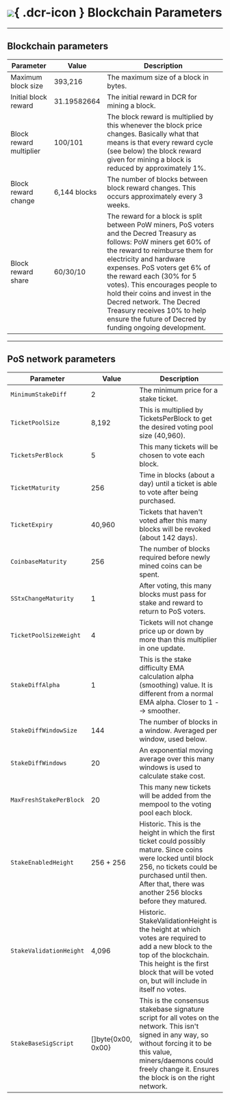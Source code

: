 # ![](../img/dcr-icons/Blocks.svg){ .dcr-icon } Blockchain Parameters

---

## Blockchain parameters

Parameter               | Value        | Description
---                     | ---          | ---
Maximum block size      | 393,216      | The maximum size of a block in bytes.
Initial block reward    | 31.19582664  | The initial reward in DCR for mining a block.
Block reward multiplier | 100/101      | The block reward is multiplied by this whenever the block price changes. Basically what that means is that every reward cycle (see below) the block reward given for mining a block is reduced by approximately 1%.
Block reward change     | 6,144 blocks | The number of blocks between block reward changes. This occurs approximately every 3 weeks.
Block reward share      | 60/30/10     | The reward for a block is split between PoW miners, PoS voters and the Decred Treasury as follows: PoW miners get 60% of the reward to reimburse them for electricity and hardware expenses. PoS voters get 6% of the reward each (30% for 5 votes). This encourages people to hold their coins and invest in the Decred network. The Decred Treasury receives 10% to help ensure the future of Decred by funding ongoing development.

---

## PoS network parameters

Parameter               | Value              | Description
---                     | ---                | ---
`MinimumStakeDiff`      | 2                  | The minimum price for a stake ticket.
`TicketPoolSize`        | 8,192              | This is multiplied by TicketsPerBlock to get the desired voting pool size (40,960).
`TicketsPerBlock`       | 5                  | This many tickets will be chosen to vote each block.
`TicketMaturity`        | 256                | Time in blocks (about a day) until a ticket is able to vote after being purchased.
`TicketExpiry`          | 40,960             | Tickets that haven't voted after this many blocks will be revoked (about 142 days).
`CoinbaseMaturity`      | 256                | The number of blocks required before newly mined coins can be spent.
`SStxChangeMaturity`    | 1                  | After voting, this many blocks must pass for stake and reward to return to PoS voters.
`TicketPoolSizeWeight`  | 4                  | Tickets will not change price up or down by more than this multiplier in one update.
`StakeDiffAlpha`        | 1                  | This is the stake difficulty EMA calculation alpha (smoothing) value. It is different from a normal EMA alpha. Closer to 1 --> smoother.
`StakeDiffWindowSize`   | 144                | The number of blocks in a window. Averaged per window, used below.
`StakeDiffWindows`      | 20                 | An exponential moving average over this many windows is used to calculate stake cost.
`MaxFreshStakePerBlock` | 20                 | This many new tickets will be added from the mempool to the voting pool each block.
`StakeEnabledHeight`    | 256 + 256          | Historic. This is the height in which the first ticket could possibly mature. Since coins were locked until block 256, no tickets could be purchased until then. After that, there was another 256 blocks before they matured.
`StakeValidationHeight` | 4,096              | Historic. StakeValidationHeight is the height at which votes are required to add a new block to the top of the blockchain. This height is the first block that will be voted on, but will include in itself no votes.
`StakeBaseSigScript`    | []byte{0x00, 0x00} | This is the consensus stakebase signature script for all votes on the network. This isn't signed in any way, so without forcing it to be this value, miners/daemons could freely change it. Ensures the block is on the right network.
